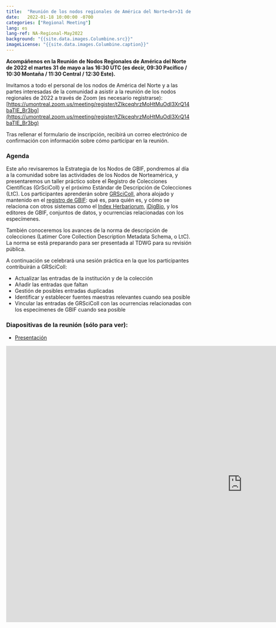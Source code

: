 ```yaml
---
title:  "Reunión de los nodos regionales de América del Norte<br>31 de mayo de 2022"
date:   2022-01-18 10:00:00 -0700
categories: ["Regional Meeting"]
lang: es
lang-ref: NA-Regional-May2022
background: "{{site.data.images.Columbine.src}}"
imageLicense: "{{site.data.images.Columbine.caption}}"
---
```


**Acompáñenos en la Reunión de Nodos Regionales de América del Norte de 2022 el martes 31 de mayo a las 16:30 UTC (es decir, 09:30 Pacífico / 10:30 Montaña / 11:30 Central / 12:30 Este).**

Invitamos a todo el personal de los nodos de América del Norte y a las partes interesadas de la comunidad a asistir a la reunión de los nodos regionales de 2022 a través de Zoom (es necesario registrarse): [https://umontreal.zoom.us/meeting/register/tZIkceqhrzMoHtMuOdI3XrQ14baTlE_Br3bg](https://umontreal.zoom.us/meeting/register/tZIkceqhrzMoHtMuOdI3XrQ14baTlE_Br3bg)

Tras rellenar el formulario de inscripción, recibirá un correo electrónico de confirmación con información sobre cómo participar en la reunión.

### Agenda
Este año revisaremos la Estrategia de los Nodos de GBIF, pondremos al día a la comunidad sobre las actividades de los Nodos de Norteamérica, y presentaremos un taller práctico sobre el Registro de Colecciones Científicas (GrSciColl) y el próximo Estándar de Descripción de Colecciones (LtC). Los participantes aprenderán sobre [GRSciColl](https://www.gbif.org/grscicoll), ahora alojado y mantenido en el [registro de GBIF](https://registry.gbif.org/): qué es, para quién es, y cómo se relaciona con otros sistemas como el [Index Herbariorum](http://sweetgum.nybg.org/science/ih/), [iDigBio](https://www.idigbio.org/portal/collections), y los editores de GBIF, conjuntos de datos, y ocurrencias relacionadas con los especímenes.

También conoceremos los avances de la norma de descripción de colecciones (Latimer Core Collection Description Metadata Schema, o LtC). La norma se está preparando para ser presentada al TDWG para su revisión pública.

A continuación se celebrará una sesión práctica en la que los participantes contribuirán a GRSciColl:
* Actualizar las entradas de la institución y de la colección
* Añadir las entradas que faltan
* Gestión de posibles entradas duplicadas
* Identificar y establecer fuentes maestras relevantes cuando sea posible
* Vincular las entradas de GRSciColl con las ocurrencias relacionadas con los especímenes de GBIF cuando sea posible

### Diapositivas de la reunión (sólo para ver):
* [Presentación](https://docs.google.com/presentation/d/1jMaSLb2IKSG5fQxMQCovncRe_d0jHRllBAz-mpyz3Qk/)
<iframe src="https://docs.google.com/presentation/d/e/2PACX-1vQdn7AsPXe923pxqoTr5bAVkY0iOqQdPN-JH0ViPpKIYaQwqO8b8kGZytOWnBwrevR2Mdtc7jipyjjv/embed?start=false&loop=false&delayms=3000" frameborder="0" width="1280" height="749" allowfullscreen="true" mozallowfullscreen="true" webkitallowfullscreen="true"></iframe>
